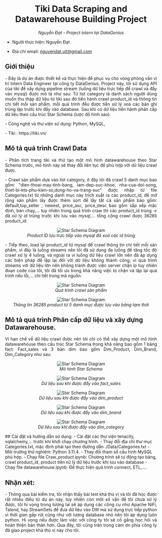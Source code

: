 <h1 align="center">Tiki Data Scraping and Datawarehouse Building Project
</h1>
<p align="center"><i>Nguyễn Đạt - Project intern tại DataGenius</i></p>
<p align=" justify">

- Người thực hiện: Nguyễn Đạt

- Địa chỉ email: nguyendat.uit@gmail.com
</p>

## Giới thiệu
<p align=" justify">
- Đây là dự án được thiết kế và thực hiện để phục vụ cho vòng phỏng vấn vị trí Intern Data Engineer tại công ty DataGenius. Project này, tôi sử dụng API của tiki để xây dựng pipeline stream (luồng dữ liệu trực tiếp để crawl và đẩy vào mysql) được mô tả như sau: Từ list category là danh sách người dùng muốn thu thập dữ liệu từ tiki sau đó tiến hành crawl product_id và thông tin chi tiết mỗi sản phẩm, mỗi quá trình đều được tiền xử lý xoá các bản ghi trùng lặp trước khi đẩy vào database. Sau khi có dữ liệu tiến hành phân cấp dữ liệu theo cấu trúc Star Schema (lược đồ hình sao).
</p>
<p>
- Công nghệ và thư viện sử dụng: Python, MySQL, </p>
- Tiki : https://tiki.vn/

</p>


## Mô tả quá trình Crawl Data
<p align=" justify">
- Phân tích trang tiki và thử tạo một mô hình datawarehouse theo Star Schema trước, mô hình này sẽ thay đổi liên tục để phù hợp với dữ liệu crawl được.
</p>

<p align=" justify">
- Crawl sản phẩm dựa vào list category, ở đây tôi đã crawl 5 danh mục bao gồm: "dien-thoai-may-tinh-bang, lam-dep-suc-khoe, nha-cua-doi-song, thiet-bi-kts-phu-kien-so,dong-ho-va-trang-suc" được nhập từ file Categories.txt từ những danh mục này trích xuất ra các product_id, để mở rộng sản phẩm lấy được thêm sort để lấy tất cả sản phẩm bảo gồm: default,top_seller , newest, price_asc, price_desc bao gồm sắp xếp mặc định, bán chạy,... tuy nhiên trong quá trình craw thì các product_id trùng -> đã xử lý id trùng trước khi lưu vào mysql,... tổng cộng crawl được 36285 product_id

</p>
</p>
<p align="center">
  <img src="picture/Crawl_Product_id.png" alt="Star Schema Diagram">
  <br>
  <em>Product ID lưu trực tiếp vào mysql đã xoá các id trùng</em>
</p>
<p align=" justify">
- Tiếp theo, load lại product_id từ mysql để crawl thông tin chi tiết mỗi sản phẩm, vì đây là luồng streams nên tôi đã sử dụng đa luồng để tăng tốc độ crawl xử lý 4 luồng, và ngoài ra vì luồng dữ liệu crawl lớn nên đã áp dụng các biện pháp để lặp lại đối với dữ liệu không thành công, vì quá trình streams với dữ liệu lớn nên không tránh được việc server chặn ip tuy nhiên đoạn code của tôi, tôi đã tối ưu trong khả năng việc bị chặn và lặp lại quá trình nếu lỗi,... chi tiết trong mã nguồn.
</p>
<p align="center">
  <img src="picture/Crawl_product_data.png" alt="Star Schema Diagram">
  <br>
  <em>Quá trình crawl sản phẩm</em>
</p>
</p>
<p align="center">
  <img src="picture/data_save_mysql.png" alt="Star Schema Diagram">
  <br>
  <em>Thông tin 36285 product từ 5 danh mục được lưu vào bảng tạm thời</em>
</p>
<p align=" justify">

## Mô tả quá trình Phân cấp dữ liệu và xây dựng Datawarehouse.
<p align="justify">
Vì hạn chế về dữ liệu crawl được nên tôi chỉ có thể xây dựng một mô hình datawarehouse theo cấu trúc Star Schema trong khả năng bao gồm 1 bảng fact: Fact_sales và 3 bản dim bao gồm Dim_Product, Dim_Brand, Dim_Category như sau:
</p>
<p align="center">
  <img src="DWH/final_star_schema.png" alt="Star Schema Diagram">
  <br>
  <em>Mô hình Star Schema</em>
</p>
</p>
<p align="center">
  <img src="picture/fact_sales.png" alt="Star Schema Diagram">
  <br>
  <em>Dữ liệu sau khi được đẩy vào fact_sales</em>
</p>
</p>
<p align="center">
  <img src="picture/dim_product.png" alt="Star Schema Diagram">
  <br>
  <em>Dữ liệu sau khi được đẩy vào dim_product</em>
</p>

<p align="center">
  <img src="picture/dim_brand.png" alt="Star Schema Diagram">
  <br>
  <em>Dữ liệu sau khi được đẩy vào dim_brand</em>
</p>
<p align="center">
  <img src="picture/dim_category.png" alt="Star Schema Diagram">
  <br>
  <em>Dữ liệu sau khi được đẩy vào dim_category</em>
</p>
## Cài đặt và hướng dẫn sử dụng:
- Cài đặt các thư viện tenacity, sqlalchemy,... trước khi khởi chạy chương trình.
- Thay đổi địa chỉ thư mục Categories.txt, mặc định phải tạo theo đường dẫn ./Data/Categories.txt
- Môi trường thử nghiệm: Python 3.11.4.
- Thay đổi tham số cấu hình MySQL phù hợp.
- Chạy file Craw_product.ipynb: Chương trình sẽ tự động tạo bảng, crawl product_id, product tiền xử lý dữ liệu trước khi lưu vào database
- Chạy file datawarehouse.ipynb: Để thực hiện quá trình connect, ETL,....



## Nhận xét: 
<p align="justify">
- Thông qua bài kiểm tra, tôi nhận thấy bài test khá thú vị và tôi đã học được rất nhiều điều từ dự án này, tuy nhiên còn một số vấn đề tôi chưa xử lý được, tôi hi vọng trong tương lai sẽ áp dụng các công cụ như Apache NiFi, Talend, hay StreamSets để đưa dữ liệu vào DW mà sử dụng trực tiếp python vì thời gian gấp rút cũng như với lượng database nhỏ nên tôi áp dụng luôn python. Hi vọng nếu được làm việc với công ty tôi sẽ cố gắng học hỏi và hoàn thiện bản thân hơn. Qua đây, tôi cũng trân trọng cảm ơn phía công ty đã giao project khá thú vị này cho tôi.
</p>


